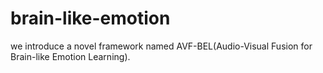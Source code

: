 # brain-like-emotion
we introduce a novel framework named AVF-BEL(Audio-Visual Fusion for Brain-like Emotion Learning).
